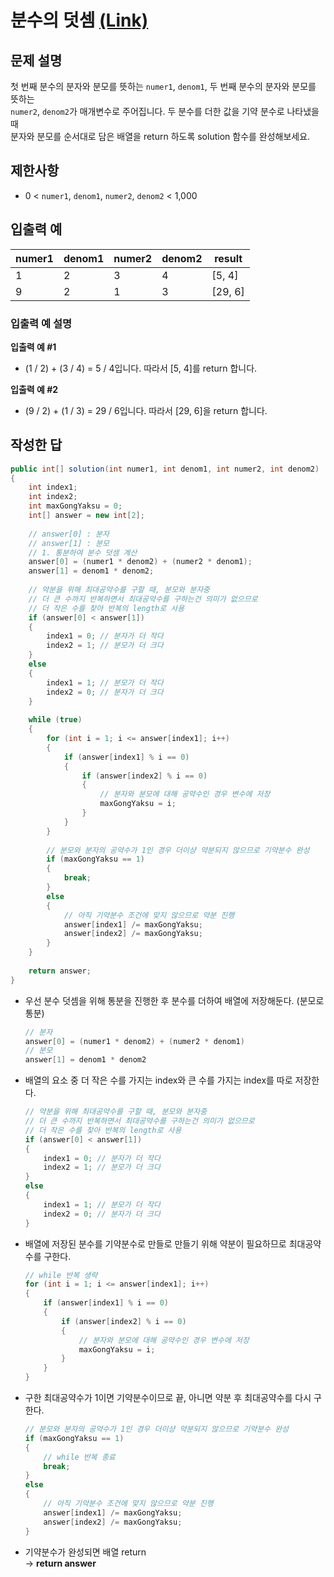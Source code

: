 # 분수의 덧셈 [(Link)](https://school.programmers.co.kr/learn/courses/30/lessons/120808)

## 문제 설명
첫 번째 분수의 분자와 분모를 뜻하는 `numer1`, `denom1`, 두 번째 분수의 분자와 분모를 뜻하는   
`numer2`, `denom2`가 매개변수로 주어집니다. 두 분수를 더한 값을 기약 분수로 나타냈을 때   
분자와 분모를 순서대로 담은 배열을 return 하도록 solution 함수를 완성해보세요.

## 제한사항
- 0 < `numer1`, `denom1`, `numer2`, `denom2` < 1,000   

## 입출력 예
|numer1|denom1|numer2|denom2|result|
|------|---|---|---|---|
|1|2|3|4|[5, 4]|
|9|2|1|3|[29, 6]|

### 입출력 예 설명

**입출력 예 #1**
  - (1 / 2) + (3 / 4) = 5 / 4입니다. 따라서 [5, 4]를 return 합니다.
  
**입출력 예 #2**
  - (9 / 2) + (1 / 3) = 29 / 6입니다. 따라서 [29, 6]을 return 합니다.
  
## 작성한 답

```cs
public int[] solution(int numer1, int denom1, int numer2, int denom2) 
{
    int index1;
    int index2;
    int maxGongYaksu = 0;
    int[] answer = new int[2];
    
    // answer[0] : 분자   
    // answer[1] : 분모
    // 1. 통분하여 분수 덧셈 계산
    answer[0] = (numer1 * denom2) + (numer2 * denom1);
    answer[1] = denom1 * denom2;
    
    // 약분을 위해 최대공약수를 구할 때, 분모와 분자중
    // 더 큰 수까지 반복하면서 최대공약수를 구하는건 의미가 없으므로 
    // 더 작은 수를 찾아 반복의 length로 사용
    if (answer[0] < answer[1])
    {
        index1 = 0; // 분자가 더 작다
        index2 = 1; // 분모가 더 크다
    }
    else
    {
        index1 = 1; // 분모가 더 작다
        index2 = 0; // 분자가 더 크다
    }
    
    while (true)
    {
        for (int i = 1; i <= answer[index1]; i++)
        {
            if (answer[index1] % i == 0)
            {
                if (answer[index2] % i == 0)
                {
                    // 분자와 분모에 대해 공약수인 경우 변수에 저장
                    maxGongYaksu = i;
                }
            }
        }
        
        // 분모와 분자의 공약수가 1인 경우 더이샹 약분되지 않으므로 기약분수 완성
        if (maxGongYaksu == 1)
        {
            break;
        }
        else
        {
            // 아직 기약분수 조건에 맞지 않으므로 약분 진행 
            answer[index1] /= maxGongYaksu;
            answer[index2] /= maxGongYaksu;
        }
    }
    
    return answer;
}
```

- 우선 분수 덧셈을 위해 통분을 진행한 후 분수를 더하여 배열에 저장해둔다. (분모로 통분)
  ```cs  
  // 분자
  answer[0] = (numer1 * denom2) + (numer2 * denom1)   
  // 분모
  answer[1] = denom1 * denom2
  ```
  
- 배열의 요소 중 더 작은 수를 가지는 index와 큰 수를 가지는 index를 따로 저장한다.
  ```cs
  // 약분을 위해 최대공약수를 구할 때, 분모와 분자중
  // 더 큰 수까지 반복하면서 최대공약수를 구하는건 의미가 없으므로 
  // 더 작은 수를 찾아 반복의 length로 사용
  if (answer[0] < answer[1])
  {
      index1 = 0; // 분자가 더 작다
      index2 = 1; // 분모가 더 크다
  }
  else
  {
      index1 = 1; // 분모가 더 작다
      index2 = 0; // 분자가 더 크다
  }
  ```

- 배열에 저장된 분수를 기약분수로 만들로 만들기 위해 약분이 필요하므로 최대공약수를 구한다.     
  ```cs
  // while 반복 생략
  for (int i = 1; i <= answer[index1]; i++)
  {
      if (answer[index1] % i == 0)
      {
          if (answer[index2] % i == 0)
          {
              // 분자와 분모에 대해 공약수인 경우 변수에 저장
              maxGongYaksu = i;
          }
      }
  }
  ```

- 구한 최대공약수가 1이면 기약분수이므로 끝, 아니면 약분 후 최대공약수를 다시 구한다.
  ```cs
  // 분모와 분자의 공약수가 1인 경우 더이샹 약분되지 않으므로 기약분수 완성
  if (maxGongYaksu == 1)
  {
      // while 반복 종료
      break;
  }
  else
  {
      // 아직 기약분수 조건에 맞지 않으므로 약분 진행 
      answer[index1] /= maxGongYaksu;
      answer[index2] /= maxGongYaksu;
  }
  ```

- 기약분수가 완성되면 배열 return   
  -> **return answer**